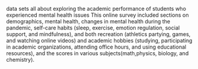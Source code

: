 data sets all about exploring the academic performance of students who experienced mental health issues
This online survey included sections on demographics, mental health, changes in mental health during the pandemic, self-care habits (sleep, exercise, emotion regulation, social support, and mindfulness), and both recreation (athletics partying, games, and watching online videos) and academic hobbies (studying, participating in academic organizations, attending office hours, and using educational resources), and the scores in various subjects(math,physics, biology, and chemistry).

